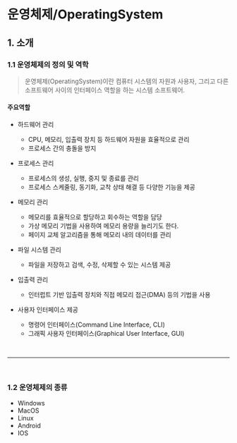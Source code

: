 # 운영체제/OperatingSystem
## 1. 소개
### 1.1 운영체제의 정의 및 역학
> 운영체제(OperatingSystem)이란 컴퓨터 시스템의 자원과 사용자, 그리고 다른 소프트웨어 사이의 인터페이스 역할을 하는 시스템 소프트웨어.

#### 주요역할
- 하드웨어 관리
    - CPU, 메모리, 입출력 장치 등 하드웨어 자원을 효율적으로 관리
    - 프로세스 간의 충돌을 방지

- 프로세스 관리
    - 프로세스의 생성, 실행, 중지 및 종료를 관리
    - 프로세스 스케줄링, 동기화, 교착 상태 해결 등 다양한 기능을 제공

- 메모리 관리
    - 메모리를 효율적으로 할당하고 회수하는 역할을 담당
    - 가상 메모리 기법을 사용하여 메모리 용량을 늘리기도 한다.
    - 페이지 교체 알고리즘을 통해 메모리 내의 데이터를 관리

- 파일 시스템 관리
    - 파일을 저장하고 검색, 수정, 삭제할 수 있는 시스템 제공

- 입출력 관리
    - 인터럽트 기반 입출력 장치와 직접 메모리 접근(DMA) 등의 기법을 사용

- 사용자 인터페이스 제공
    - 명령어 인터페이스(Command Line Interface, CLI)
    - 그래픽 사용자 인터페이스(Graphical User Interface, GUI)

<br>

---

<br>

### 1.2 운영체제의 종류
- Windows
- MacOS
- Linux
- Android
- IOS